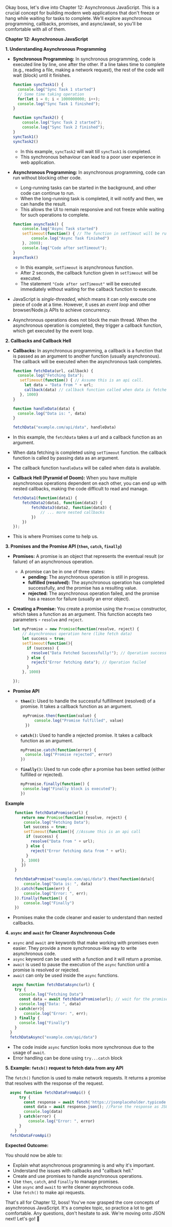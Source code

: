 Okay boss, let's dive into Chapter 12: Asynchronous JavaScript. This is a crucial concept for building modern web applications that don't freeze or hang while waiting for tasks to complete. We'll explore asynchronous programming, callbacks, promises, and async/await, so you'll be comfortable with all of them.

**Chapter 12: Asynchronous JavaScript**

**1. Understanding Asynchronous Programming**

*   **Synchronous Programming:** In synchronous programming, code is executed line by line, one after the other. If a line takes time to complete (e.g., reading a file, making a network request), the rest of the code will wait (block) until it finishes.

    ```javascript
    function syncTask1() {
      console.log("Sync Task 1 started")
      // Some time taking operation
      for(let i = 0; i < 1000000000; i++);
      console.log("Sync Task 1 finished");
    }

    function syncTask2() {
        console.log("Sync Task 2 started");
        console.log("Sync Task 2 finished");
    }
    syncTask1()
    syncTask2()
    ```

    *   In this example, `syncTask2` will wait till `syncTask1` is completed.
    *   This synchronous behaviour can lead to a poor user experience in web application.

*   **Asynchronous Programming:** In asynchronous programming, code can run without blocking other code.
    *  Long-running tasks can be started in the background, and other code can continue to run.
    *  When the long-running task is completed, it will notify and then, we can handle the result.
    *  This allows the UI to remain responsive and not freeze while waiting for such operations to complete.

    ```javascript
    function asyncTask() {
        console.log("Async Task started")
        setTimeout(function() { // The function in setTimout will be run after the given delay.
            console.log("Async Task finished")
        }, 2000);
        console.log("Code after setTimeout");
    }
    asyncTask()
    ```

     *   In this example, `setTimeout` is asynchronous function.
     *   After 2 seconds, the callback function given in `setTimeout` will be executed.
     *   The statement `"Code after setTimeout"` will be executed immediately without waiting for the callback function to execute.
*   JavaScript is *single-threaded*, which means it can only execute one piece of code at a time. However, it uses an *event loop* and other browser/Node.js APIs to achieve concurrency.
*   Asynchronous operations does not block the main thread. When the asynchronous operation is completed, they trigger a callback function, which get executed by the event loop.

**2. Callbacks and Callback Hell**

*   **Callbacks:** In asynchronous programming, a callback is a function that is passed as an argument to another function (usually asynchronous). The callback will be executed when the asynchronous task completes.

    ```javascript
    function fetchData(url, callback) {
      console.log("Fetching Data");
       setTimeout(function() { // Assume this is an api call.
         let data = "Data from " + url;
         callback(data) // callback function called when data is fetched
       }, 1000)
    }

    function handleData(data) {
      console.log("Data is: ", data)
    }

    fetchData("example.com/api/data", handleData)
    ```
   * In this example, the `fetchData` takes a url and a callback function as an argument.
   * When data fetching is completed using `setTimeout` function. the callback function is called by passing data as an argument.
   * The callback function `handleData` will be called when data is available.

*   **Callback Hell (Pyramid of Doom):** When you have multiple asynchronous operations dependent on each other, you can end up with nested callbacks, making the code difficult to read and manage.

    ```javascript
    fetchData1(function(data1) {
        fetchData2(data1, function(data2) {
            fetchData3(data2, function(data3) {
                // ... more nested callbacks
            })
        })
    });
    ```
  * This is where Promises come to help us.

**3. Promises and the Promise API (`then`, `catch`, `finally`)**

*   **Promises:** A promise is an object that represents the eventual result (or failure) of an asynchronous operation.
    *   A promise can be in one of three states:
        *   **pending:** The asynchronous operation is still in progress.
        *   **fulfilled (resolved):** The asynchronous operation has completed successfully, and the promise has a resulting value.
        *   **rejected:** The asynchronous operation failed, and the promise has a reason for failure (usually an error object).

*   **Creating a Promise:** You create a promise using the `Promise` constructor, which takes a function as an argument. This function accepts two parameters - `resolve` and `reject`.

    ```javascript
    let myPromise = new Promise(function(resolve, reject) {
        // Asynchronous operation here (like fetch data)
        let success = true;
        setTimeout(function(){
          if (success) {
            resolve("Data Fetched Successfully!"); // Operation successful
          } else {
            reject("Error fetching data"); // Operation failed
          }
        }, 1000)

    });
    ```

*   **Promise API**
    *   **`then()`:**  Used to handle the successful fulfillment (resolved) of a promise. It takes a callback function as an argument.
        ```javascript
         myPromise.then(function(value) {
              console.log("Promise fulfilled", value)
          })
        ```
    *   **`catch()`:** Used to handle a rejected promise. It takes a callback function as an argument.

        ```javascript
        myPromise.catch(function(error) {
          console.log("Promise rejected", error)
        })
        ```
    *   **`finally()`:** Used to run code *after* a promise has been settled (either fulfilled or rejected).

         ```javascript
        myPromise.finally(function() {
          console.log("Finally block is executed");
        })
        ```

**Example**

```javascript
    function fetchDataPromise(url) {
       return new Promise(function(resolve, reject) {
        console.log("Fetching Data");
        let success = true;
        setTimeout(function(){ //Assume this is an api call
         if (success) {
           resolve("Data from " + url);
         } else {
           reject("Error fetching data from " + url);
         }
       }, 1000)
       })
    }

    fetchDataPromise("example.com/api/data").then(function(data){
        console.log("Data is: ", data)
    }).catch(function(err) {
        console.log("Error: ", err);
    }).finally(function() {
        console.log("Finally")
    })
```
*   Promises make the code cleaner and easier to understand than nested callbacks.

**4. `async` and `await` for Cleaner Asynchronous Code**

*   `async` and `await` are keywords that make working with promises even easier. They provide a more synchronous-like way to write asynchronous code.
*   `async` keyword can be used with a function and it will return a promise.
*   `await` is used to pause the execution of the `async` function until a promise is resolved or rejected.
* `await` can only be used inside the `async` functions.

```javascript
   async function fetchDataAsync(url) {
    try {
      console.log("Fetching Data")
      const data = await fetchDataPromise(url); // wait for the promise to resolve
      console.log("Data: ", data)
    } catch(err){
        console.log("Error: ", err);
    } finally {
      console.log("Finally")
    }
  }
  fetchDataAsync("example.com/api/data")
```
*   The code inside `async` function looks more synchronous due to the usage of `await`.
*   Error handling can be done using `try...catch` block

**5. Example: `fetch()` request to fetch data from any API**

The `fetch()` function is used to make network requests. It returns a promise that resolves with the response of the request.

```javascript
  async function fetchDataFromApi() {
      try {
        const response = await fetch('https://jsonplaceholder.typicode.com/todos/1'); // Make an API call
        const data = await response.json(); //Parse the response as JSON
        console.log(data)
      } catch(error) {
          console.log("Error: ", error)
      }
    }
  fetchDataFromApi()
```

**Expected Outcome:**

You should now be able to:

*   Explain what asynchronous programming is and why it's important.
*   Understand the issues with callbacks and "callback hell."
*   Create and use promises to handle asynchronous operations.
*   Use `then`, `catch`, and `finally` to manage promises.
*   Use `async` and `await` to write cleaner asynchronous code.
*   Use `fetch()` to make api requests.

That's all for Chapter 12, boss! You've now grasped the core concepts of asynchronous JavaScript. It's a complex topic, so practice a lot to get comfortable. Any questions, don't hesitate to ask. We're moving onto JSON next! Let's go! 🚀
